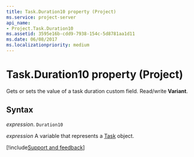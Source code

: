 ```yaml
---
title: Task.Duration10 property (Project)
ms.service: project-server
api_name:
- Project.Task.Duration10
ms.assetid: 3595e16b-cdd9-7938-154c-5d8781aa1d11
ms.date: 06/08/2017
ms.localizationpriority: medium
---
```



# Task.Duration10 property (Project)

 Gets or sets the value of a task duration custom field. Read/write **Variant**.


## Syntax

_expression_. `Duration10`

_expression_ A variable that represents a [Task](./Project.Task.md) object.

[!include[Support and feedback](~/includes/feedback-boilerplate.md)]